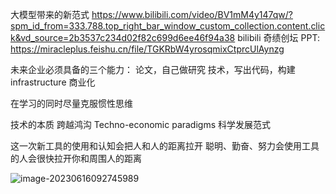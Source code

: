 大模型带来的新范式
https://www.bilibili.com/video/BV1mM4y147qw/?spm_id_from=333.788.top_right_bar_window_custom_collection.content.click&vd_source=2b3537c234d02f82c699d6ee46f94a38
bilibili 奇绩创坛
PPT: https://miracleplus.feishu.cn/file/TGKRbW4yrosqmixCtprcUlAynzg

未来企业必须具备的三个能力：
论文，自己做研究
技术，写出代码，构建infrastructure
商业化

在学习的同时尽量克服惯性思维

技术的本质
跨越鸿沟
Techno-economic paradigms
科学发展范式

这一次新工具的使用和认知会把人和人的距离拉开
聪明、勤奋、努力会使用工具的人会很快拉开你和周围人的距离



![image-20230616092745989](C:\Users\xjshen\AppData\Roaming\Typora\typora-user-images\image-20230616092745989.png)